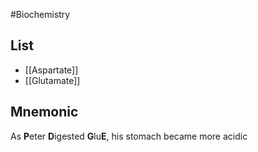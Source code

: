 #Biochemistry
## List
* [[Aspartate]]
* [[Glutamate]]
## Mnemonic
As **P**eter **D**igested
**G**lu**E**, his stomach became more acidic